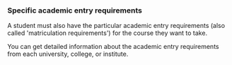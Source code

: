 ###  Specific academic entry requirements

A student must also have the particular academic entry requirements (also
called 'matriculation requirements') for the course they want to take.

You can get detailed information about the academic entry requirements from
each university, college, or institute.
